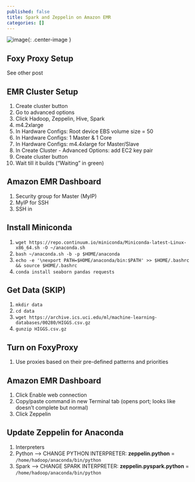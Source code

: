 ```yaml
---
published: false
title: Spark and Zeppelin on Amazon EMR
categories: []
---
```


![image](/assets/images/name.jpeg?raw=true){: .center-image }

## Foxy Proxy Setup
See other post

## EMR Cluster Setup
1. Create cluster button
2. Go to advanced options
3. Click Hadoop, Zeppelin, Hive, Spark
4. m4.2xlarge
5. In Hardware Configs: Root device EBS volume size = 50 
6. In Hardware Configs: 1 Master & 1 Core
7. In Hardware Configs: m4.4xlarge for Master/Slave
8. In Create Cluster - Advanced Options: add EC2 key pair
9. Create cluster button
10. Wait till it builds (“Waiting” in green)

## Amazon EMR Dashboard
1. Security group for Master (MyIP)
2. MyIP for SSH
3. SSH in

## Install Miniconda
1. `wget https://repo.continuum.io/miniconda/Miniconda-latest-Linux-x86_64.sh -O ~/anaconda.sh`
2. `bash ~/anaconda.sh -b -p $HOME/anaconda`
3. `echo -e '\nexport PATH=$HOME/anaconda/bin:$PATH' >> $HOME/.bashrc && source $HOME/.bashrc`
4. `conda install seaborn pandas requests`

## Get Data (SKIP)
1. `mkdir data`
2. `cd data`
3. `wget https://archive.ics.uci.edu/ml/machine-learning-databases/00280/HIGGS.csv.gz`
4. `gunzip HIGGS.csv.gz`

## Turn on FoxyProxy 	
1. Use proxies based on their pre-defined patterns and priorities

## Amazon EMR Dashboard
1. Click Enable web connection
2. Copy/paste command in new Terminal tab (opens port; looks like doesn’t complete but normal)
3. Click Zeppelin

## Update Zeppelin for Anaconda
1. Interpreters
2. Python --> CHANGE PYTHON INTERPRETER: **zeppelin.python** = `/home/hadoop/anaconda/bin/python`
3. Spark --> CHANGE SPARK INTERPRETER: **zeppelin.pyspark.python** = `/home/hadoop/anaconda/bin/python`
